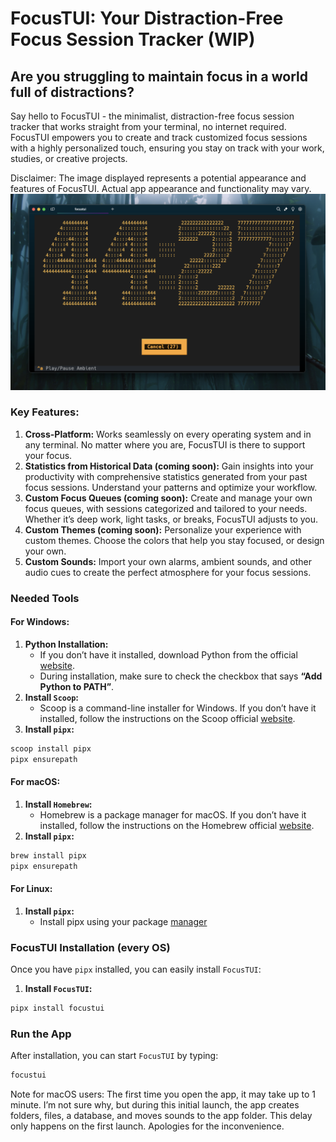 # FocusTUI: Your Distraction-Free Focus Session Tracker (WIP)
## Are you struggling to maintain focus in a world full of distractions?

Say hello to FocusTUI - the minimalist, distraction-free focus session tracker that works straight from your terminal, no internet required. FocusTUI empowers you to create and track customized focus sessions with a highly personalized touch, ensuring you stay on track with your work, studies, or creative projects.

Disclaimer: The image displayed represents a potential appearance and features of FocusTUI. Actual app appearance and functionality may vary.
![app_preview.png](app_preview.png)

### Key Features:

1.	**Cross-Platform:** Works seamlessly on every operating system and in any terminal. No matter where you are, 
	  FocusTUI is there to support your focus.
2. **Statistics from Historical Data (coming soon):** Gain insights into your productivity with comprehensive 
   statistics generated from 
      your past focus sessions. Understand your patterns and optimize your workflow.
3.	**Custom Focus Queues (coming soon):** Create and manage your own focus queues, with sessions categorized and tailored to 
	  your needs. Whether it’s deep work, light tasks, or breaks, FocusTUI adjusts to you.
4.	**Custom Themes (coming soon):** Personalize your experience with custom themes. Choose the colors that help you stay focused,
	  or design your own.
5.	**Custom Sounds:** Import your own alarms, ambient sounds, and other audio cues to create the perfect atmosphere for your focus sessions.

### Needed Tools
#### For Windows:

1. **Python Installation:**
   -  If you don’t have it installed, download Python from the official [website](https://www.python.org/downloads/).
   - During installation, make sure to check the checkbox that says **“Add Python to PATH”**.
2. **Install `Scoop`:**
   - Scoop is a command-line installer for Windows. If you don’t have it installed, follow the instructions on the
     Scoop official [website](https://scoop.sh).
3. **Install `pipx`:**
```bash
scoop install pipx
pipx ensurepath
```

#### For macOS:

1. **Install `Homebrew`:**
	- Homebrew is a package manager for macOS. If you don’t have it installed, follow the instructions on the
     Homebrew official [website](https://brew.sh/).
2. **Install `pipx`:**
```bash
brew install pipx
pipx ensurepath
```

#### For Linux:
1. **Install `pipx`:**
   - Install pipx using your package [manager](https://github.com/pypa/pipx?tab=readme-ov-file#on-linux)

### FocusTUI Installation (every OS)
Once you have `pipx` installed, you can easily install `FocusTUI`:

1. **Install `FocusTUI`:**
```bash
pipx install focustui
```

### Run the App
After installation, you can start `FocusTUI` by typing:
```bash
focustui
```

Note for macOS users: The first time you open the app, it may take up to 1 minute. I’m not sure why, but during this 
initial launch, the app creates folders, files, a database, and moves sounds to the app folder. This delay only 
happens on the first launch. Apologies for the inconvenience.



